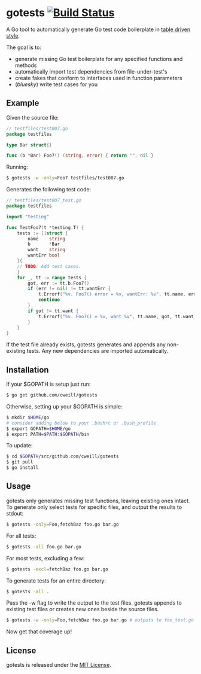 # gotests [![Build Status](https://travis-ci.org/cweill/gotests.svg?branch=master)](https://travis-ci.org/cweill/gotests)
A Go tool to automatically generate Go test code boilerplate in [table driven style](https://github.com/golang/go/wiki/TableDrivenTests).

The goal is to:
* generate missing Go test boilerplate for any specified functions and methods
* automatically import test dependencies from file-under-test's
* create fakes that conform to interfaces used in function parameters
* (_bluesky_) write test cases for you

## Example
Given the source file:
```Go
// testfiles/test007.go
package testfiles

type Bar struct{}

func (b *Bar) Foo7() (string, error) { return "", nil }
```
Running: 
```sh
$ gotests -w -only=Foo7 testfiles/test007.go
```
Generates the following test code:
```Go
// testfiles/test007_test.go
package testfiles

import "testing"

func TestFoo7(t *testing.T) {
	tests := []struct {
		name    string
		b       *Bar
		want    string
		wantErr bool
	}{
	// TODO: Add test cases.
	}
	for _, tt := range tests {
		got, err := tt.b.Foo7()
		if (err != nil) != tt.wantErr {
			t.Errorf("%v. Foo7() error = %v, wantErr: %v", tt.name, err, tt.wantErr)
			continue
		}
		if got != tt.want {
			t.Errorf("%v. Foo7() = %v, want %v", tt.name, got, tt.want)
		}
	}
}
```
If the test file already exists, gotests generates and appends any non-existing tests. Any new dependencies are imported automatically.

## Installation
If your $GOPATH is setup just run:
```sh
$ go get github.com/cweill/gotests
```
Otherwise, setting up your $GOPATH is simple:
```sh
$ mkdir $HOME/go
# consider adding below to your .bashrc or .bash_profile
$ export GOPATH=$HOME/go
$ export PATH=$PATH:$GOPATH/bin
```
To update:
```sh
$ cd $GOPATH/src/github.com/cweill/gotests
$ git pull
$ go install
```
## Usage
gotests only generates missing test functions, leaving existing ones intact. 
To generate only select tests for specific files, and output the results to stdout:
```sh
$ gotests -only=Foo,fetchBaz foo.go bar.go
```
For all tests:
```sh
$ gotests -all foo.go bar.go
```
For most tests, excluding a few:
```sh
$ gotests -excl=fetchBaz foo.go bar.go
```
To generate tests for an entire directory:
```sh
$ gotests -all .
```
Pass the -w flag to write the output to the test files. gotests appends to existing test files or creates new ones beside the source files.
```sh
$ gotests -w -only=Foo,fetchBaz foo.go bar.go # outputs to foo_test.go and bar_test.go
```
Now get that coverage up! 

## License

gotests is released under the [MIT License](http://www.opensource.org/licenses/MIT).
